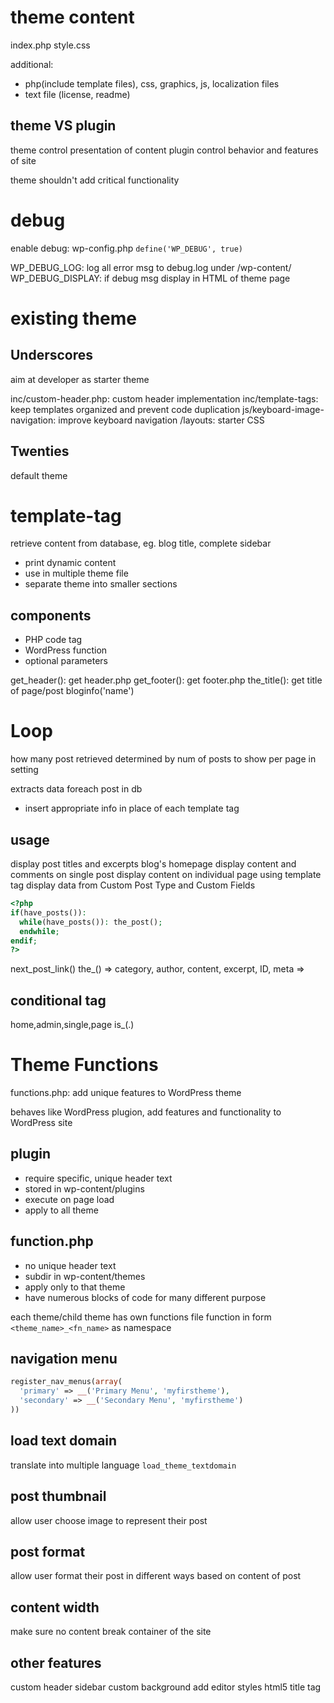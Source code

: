 # theme content
index.php
style.css

additional:
- php(include template files), css, graphics, js, localization files
- text file (license, readme)

## theme VS plugin
theme control presentation of content
plugin control behavior and features of site

theme shouldn't add critical functionality


# debug 
enable debug: wp-config.php `define('WP_DEBUG', true)`

WP_DEBUG_LOG: log all error msg to debug.log under /wp-content/
WP_DEBUG_DISPLAY: if debug msg display in HTML of theme page

# existing theme
## Underscores
aim at developer as starter theme

inc/custom-header.php: custom header implementation
inc/template-tags: keep templates organized and prevent code duplication
js/keyboard-image-navigation: improve keyboard navigation
/layouts: starter CSS

## Twenties
default theme

# template-tag
retrieve content from database, eg. blog title, complete sidebar

- print dynamic content
- use in multiple theme file
- separate theme into smaller sections

## components
- PHP code tag
- WordPress function
- optional parameters

get_header(): get header.php
get_footer(): get footer.php
the_title(): get title of page/post
bloginfo('name')


# Loop
how many post retrieved determined by num of posts to show per page in setting

extracts data foreach post in db
- insert appropriate info in place of each template tag

## usage
display post titles and excerpts blog's homepage
display content and comments on single post
display content on individual page using template tag
display data from Custom Post Type and Custom Fields

```php
<?php
if(have_posts()):
  while(have_posts()): the_post();
  endwhile;
endif;
?>
```

next_post_link()
the_<xxx>()
=> category, author, content, excerpt, ID, meta
=> 

## conditional tag
home,admin,single,page
is_<xxx>(.)


# Theme Functions
functions.php: add unique features to WordPress theme

behaves like WordPress plugion, add features and functionality to WordPress site

## plugin
- require specific, unique header text
- stored in wp-content/plugins
- execute on page load
- apply to all theme

## function.php
- no unique header text
- subdir in wp-content/themes
- apply only to that theme
- have numerous blocks of code for many different purpose

each theme/child theme has own functions file
function in form `<theme_name>_<fn_name>` as namespace

## navigation menu
```php
register_nav_menus(array(
  'primary' => __('Primary Menu', 'myfirstheme'),
  'secondary' => __('Secondary Menu', 'myfirstheme')
))
```

## load text domain
translate into multiple language
`load_theme_textdomain`

## post thumbnail
allow user choose image to represent their post

## post format
allow user format their post in different ways based on content of post

## content width
make sure no content break container of the site

## other features
custom header
sidebar
custom background
add editor styles
html5
title tag












